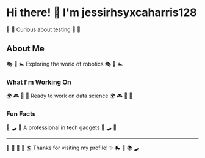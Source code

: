 # Hi there! 👋 I'm jessirhsyxcaharris128

🎵 🎱 Curious about testing 🎵 🎱

## About Me
🎭 🏒 🏊 Exploring the world of robotics 🎭 🏒 🏊

### What I'm Working On
🌍 🎮 🎨 🎣 Ready to work on data science 🌍 🎮 🎨 🎣

### Fun Facts
🏒 🛹 🌺 A professional in tech gadgets 🏒 🛹 🌺

---
🏓 🎺 🎽 🚵 🏄 Thanks for visiting my profile! ✨ 🛼 🥋 📚 🛹
